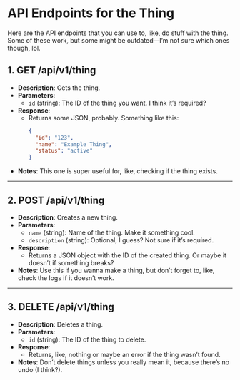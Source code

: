 # API Endpoints for the Thing

Here are the API endpoints that you can use to, like, do stuff with the thing. Some of these work, but some might be outdated—I’m not sure which ones though, lol.

## **1. GET /api/v1/thing**

- **Description**: Gets the thing.
- **Parameters**:
  - `id` (string): The ID of the thing you want. I think it’s required?
- **Response**:
  - Returns some JSON, probably. Something like this:
    ```json
    {
      "id": "123",
      "name": "Example Thing",
      "status": "active"
    }
    ```
- **Notes**: This one is super useful for, like, checking if the thing exists.

---

## **2. POST /api/v1/thing**

- **Description**: Creates a new thing.
- **Parameters**:
  - `name` (string): Name of the thing. Make it something cool.
  - `description` (string): Optional, I guess? Not sure if it’s required.
- **Response**:
  - Returns a JSON object with the ID of the created thing. Or maybe it doesn’t if something breaks?
- **Notes**: Use this if you wanna make a thing, but don’t forget to, like, check the logs if it doesn’t work.

---

## **3. DELETE /api/v1/thing**

- **Description**: Deletes a thing.
- **Parameters**:
  - `id` (string): The ID of the thing to delete.
- **Response**:
  - Returns, like, nothing or maybe an error if the thing wasn’t found.
- **Notes**: Don’t delete things unless you really mean it, because there’s no undo (I think?).
